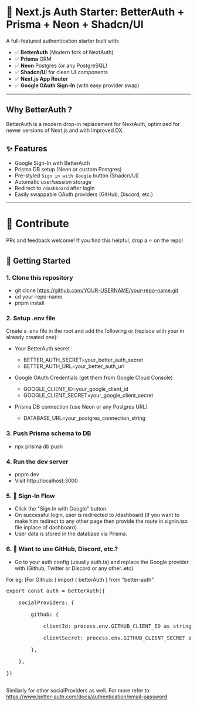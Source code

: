 # 🔐 Next.js Auth Starter: BetterAuth + Prisma + Neon + Shadcn/UI

A full-featured authentication starter built with:

- ✅ **BetterAuth** (Modern fork of NextAuth)
- ✅ **Prisma** ORM
- ✅ **Neon** Postgres (or any PostgreSQL)
- ✅ **Shadcn/UI** for clean UI components
- ✅ **Next.js App Router**
- ✅ **Google OAuth Sign-In** (with easy provider swap)

---

## Why BetterAuth ?

BetterAuth is a modern drop-in replacement for NextAuth, optimized for newer versions of Next.js and with improved DX.

## ✨ Features

- Google Sign-In with BetterAuth
- Prisma DB setup (Neon or custom Postgres)
- Pre-styled `Sign in with Google` button (Shadcn/UI)
- Automatic user/session storage
- Redirect to `/dashboard` after login
- Easily swappable OAuth providers (GitHub, Discord, etc.)

---

# 🤝 Contribute
PRs and feedback welcome! If you find this helpful, drop a ⭐️ on the repo!

## 🚀 Getting Started

### 1. Clone this repository

- git clone https://github.com/YOUR-USERNAME/your-repo-name.git
- cd your-repo-name
- pnpm install

### 2. Setup .env file

Create a .env file in the root and add the following or (replace with your in already created one):

- Your BetterAuth secret :
  - BETTER_AUTH_SECRET=your_better_auth_secret
  - BETTER_AUTH_URL=your_better_auth_url

- Google OAuth Credentials (get them from Google Cloud Console)
  - GOOGLE_CLIENT_ID=your_google_client_id
  - GOOGLE_CLIENT_SECRET=your_google_client_secret

- Prisma DB connection (use Neon or any Postgres URL)
  - DATABASE_URL=your_postgres_connection_string

### 3. Push Prisma schema to DB

- npx prisma db push

### 4. Run the dev server

- pnpm dev
 - Visit http://localhost:3000

### 5. 🔐 Sign-In Flow

- Click the "Sign In with Google" button.
- On successful login, user is redirected to /dashboard (if you want to make him redirect to any other page then provide the route in signin.tsx file inplace of dashboard).
- User data is stored in the database via Prisma.

### 6. 🔄 Want to use GitHub, Discord, etc.?

- Go to your auth config (usually auth.ts) and replace the Google provider with (Github, Twitter or Discord or any other..etc):

For eg:
(For Github: )
import { betterAuth } from "better-auth"

<pre>
export const auth = betterAuth({<br>
    socialProviders: {<br>
        github: {<br> 
            clientId: process.env.GITHUB_CLIENT_ID as string,<br> 
            clientSecret: process.env.GITHUB_CLIENT_SECRET as string,<br> 
        },<br> 
    },<br>
})<br>
</pre>
Similarly for other socialProviders as well. For more refer to https://www.better-auth.com/docs/authentication/email-password

